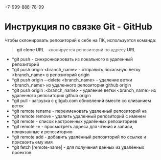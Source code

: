+7-999-888-78-99
# Инструкция по связке Git - GitHub

Чтобы склонировать репозиторий к себе на ПК, используется команда: 
> **git clone URL** - клонируется репозиторий по адресу **URL** 

* *git push - синхронизировать из локального в удаленный репозиторий 
* *git push origin <branch_name> - отправить локальную ветку <branch_name> в репозиторий origin
* *git push origin --delete <branch_name> - удаление ветки <branch_name> из удаленного репозитория github origin
* *git push origin :<branch_name> - удаление ветки <branch_name> из удаленного репозитория github origin
* *git pull - загрузка с gitgub.com обновлений вместе со сливанием веток
* *git remote rename <name> - переименовать удаленный репозиторий на <name>
* *git remote remove <name> - удалить удаленный репозиторий с именем <name>
* *git remote - список настроенных удалённых репозиториев
* *git remote -v - просмотреть адреса для чтения и записи, привязанные к репозиторию
* *git remote add <name> <url> - добавить удалённый репозиторий по ссылке <url> и присвоить ему имя <name>
* *git fetch [remote-name] - для получения данных из удалённых проектов